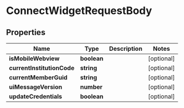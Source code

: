 # ConnectWidgetRequestBody

## Properties
Name | Type | Description | Notes
------------ | ------------- | ------------- | -------------
**isMobileWebview** | **boolean** |  | [optional] 
**currentInstitutionCode** | **string** |  | [optional] 
**currentMemberGuid** | **string** |  | [optional] 
**uiMessageVersion** | **number** |  | [optional] 
**updateCredentials** | **boolean** |  | [optional] 



